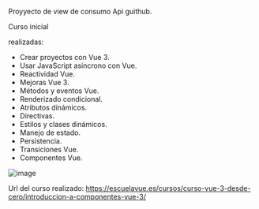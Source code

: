 Proyyecto de view de consumo Api guithub.


Curso inicial 


realizadas:

- Crear proyectos con Vue 3.
- Usar JavaScript asíncrono con Vue.
- Reactividad Vue.
- Mejoras Vue 3.
- Métodos y eventos Vue.
- Renderizado condicional.
- Atributos dinámicos.
- Directivas.
- Estilos y clases dinámicos.
- Manejo de estado.
- Persistencia.
- Transiciones Vue.
- Componentes Vue.

![image](https://github.com/Azaharabl/Front/assets/90633858/608daa70-c84b-4c38-8997-72b88a6bf990)



Url del curso realizado:
https://escuelavue.es/cursos/curso-vue-3-desde-cero/introduccion-a-componentes-vue-3/
